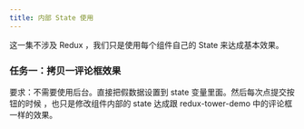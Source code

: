 ```yaml
---
title: 内部 State 使用
---
```


这一集不涉及 Redux ，我们只是使用每个组件自己的 State 来达成基本效果。


### 任务一：拷贝一评论框效果

要求：不需要使用后台。直接把假数据设置到 state 变量里面。然后每次点提交按钮的时候
，也只是修改组件内部的 state 达成跟 redux-tower-demo 中的评论框一样的效果。

